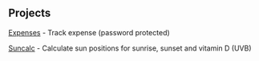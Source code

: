 
##  Projects
[Expenses](https://mnlee.github.io/expenses/) 
    - Track expense (password protected)

[Suncalc](https://mnlee.github.io/suncalc/)
    - Calculate sun positions for sunrise, sunset and vitamin D (UVB)